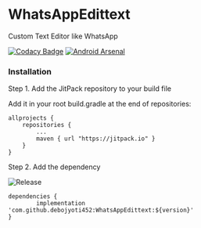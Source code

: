 # WhatsAppEdittext
Custom Text Editor like WhatsApp 

[![Codacy Badge](https://api.codacy.com/project/badge/Grade/191b9728bfb44e0593199999f47a8431)](https://app.codacy.com/app/debojyoti452/WhatsAppEdittext?utm_source=github.com&utm_medium=referral&utm_content=debojyoti452/WhatsAppEdittext&utm_campaign=Badge_Grade_Dashboard)
[![Android Arsenal]( https://img.shields.io/badge/Android%20Arsenal-WhatsAppEdittext-green.svg?style=flat )]( https://android-arsenal.com/details/1/7474 )

### Installation
Step 1. Add the JitPack repository to your build file

Add it in your root build.gradle at the end of repositories:
```
allprojects {
	repositories {
		...
		maven { url "https://jitpack.io" }
	}
}
```

Step 2. Add the dependency

![Release](https://jitpack.io/v/debojyoti452/WhatsAppEdittext.svg)
```
dependencies {
        implementation 'com.github.debojyoti452:WhatsAppEdittext:${version}'
}
```
